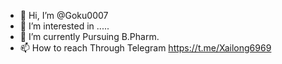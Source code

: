 - 👋 Hi, I’m @Goku0007
- 👀 I’m interested in .....
- 🌱 I’m currently Pursuing B.Pharm.
- 📫 How to reach Through Telegram https://t.me/Xailong6969

<!---
Goku0007/Goku007 is a ✨ special ✨ repository because its `README.md` (this file) appears on your GitHub profile.
You can click the Preview link to take a look at your changes.
--->
